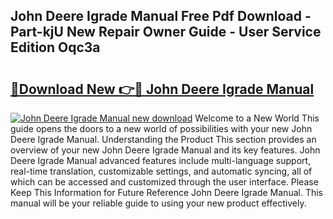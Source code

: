 ## John Deere Igrade Manual Free Pdf Download - Part-kjU New Repair Owner Guide - User Service Edition Oqc3a

# <h2><a href="http://bc92016.oget.top/?id=John+Deere+Igrade+Manual">🔗Download New 👉🔴 John Deere Igrade Manual</a></h2>

[![John Deere Igrade Manual new download](https://i.imgur.com/5g1atiW.png)](http://bc92016.oget.top/?id=John+Deere+Igrade+Manual)
Welcome to a New World This guide opens the doors to a new world of possibilities with your new John Deere Igrade Manual. Understanding the Product This section provides an overview of your new John Deere Igrade Manual and its key features. John Deere Igrade Manual advanced features include multi-language support, real-time translation, customizable settings, and automatic syncing, all of which can be accessed and customized through the user interface. Please Keep This Information for Future Reference John Deere Igrade Manual. This manual will be your reliable guide to using your new product effectively.
